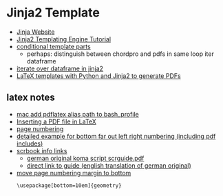 # Jinja2 Template

- [Jinja Website](https://palletsprojects.com/p/jinja/)
- [Jinja2 Templating Engine Tutorial](https://youtu.be/bxhXQG1qJPM)
- [conditional template parts](https://youtu.be/bxhXQG1qJPM?t=574)
  - perhaps: distinguish between chordpro and pdfs in same loop iter dataframe
- [iterate over dataframe in jinja2](https://stackoverflow.com/questions/40830975/iterate-over-pandas-dataframe-in-jinja2)
- [LaTeX templates with Python and Jinja2 to generate PDFs](http://eosrei.net/articles/2015/11/latex-templates-python-and-jinja2-generate-pdfs)

## latex notes

- [mac add pdflatex alias path to bash_profile](https://superuser.com/questions/1038612/where-do-i-get-the-pdflatex-program-for-mac)
- [Inserting a PDF file in LaTeX](https://stackoverflow.com/questions/2739159/inserting-a-pdf-file-in-latex)
- [page numbering](https://tex.stackexchange.com/a/194444)
- [detailed example for bottom far out left right numbering (including pdf includes)](https://tex.stackexchange.com/a/218772)
- [scrbook info links](https://latex.org/forum/viewtopic.php?p=95014&sid=1ff09f554999d439c3736bef40660f23#p95014)
  - [german original koma script scrguide.pdf](http://mirrors.ibiblio.org/CTAN/macros/latex/contrib/koma-script/doc/scrguide.pdf)
  - [direct link to guide (english translation of german original)](https://texdoc.org/serve/scrguien/0)
- [move page numbering margin to bottom](https://tex.stackexchange.com/a/53167)
  ```
  \usepackage[bottom=10em]{geometry}
  ```
